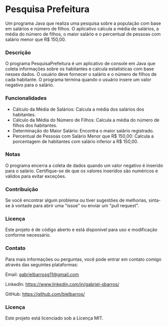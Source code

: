 # Pesquisa Prefeitura
Um programa Java que realiza uma pesquisa sobre a população com base em salários e número de filhos. O aplicativo calcula a média de salários, a média do número de filhos, o maior salário e o percentual de pessoas com salário menor que R$ 150,00.

### Descrição
O programa PesquisaPrefeitura é um aplicativo de console em Java que coleta informações sobre os habitantes e calcula estatísticas com base nesses dados. O usuário deve fornecer o salário e o número de filhos de cada habitante. O programa termina quando o usuário insere um valor negativo para o salário.

### Funcionalidades
* Cálculo da Média de Salários: Calcula a média dos salários dos habitantes.
* Cálculo da Média do Número de Filhos: Calcula a média do número de filhos dos habitantes.
* Determinação do Maior Salário: Encontra o maior salário registrado.
* Percentual de Pessoas com Salário Menor que R$ 150,00: Calcula a porcentagem de habitantes com salário inferior a R$ 150,00.

### Notas
O programa encerra a coleta de dados quando um valor negativo é inserido para o salário.
Certifique-se de que os valores inseridos são numéricos e válidos para evitar exceções.

### Contribuição
Se você encontrar algum problema ou tiver sugestões de melhorias, sinta-se à vontade para abrir uma "issue" ou enviar um "pull request".

### Licença
Este projeto é de código aberto e está disponível para uso e modificação conforme necessário.

### Contato
Para mais informações ou perguntas, você pode entrar em contato comigo através das seguintes plataformas:

Email: gabrielbarrosg11@gmail.com

LinkedIn: https://www.linkedin.com/in/gabriel-sbarros/

GitHub: https://github.com/bielbarros/

### Licença
Este projeto está licenciado sob a Licença MIT.